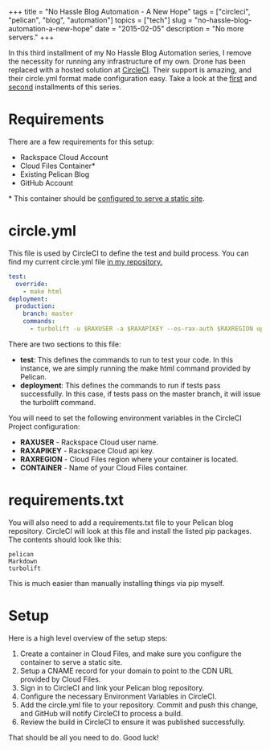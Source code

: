 +++
title = "No Hassle Blog Automation - A New Hope"
tags = ["circleci", "pelican", "blog", "automation"]
topics = ["tech"]
slug = "no-hassle-blog-automation-a-new-hope"
date = "2015-02-05"
description = "No more servers."
+++

In this third installment of my No Hassle Blog Automation series, I remove the necessity for running any infrastructure of my own. Drone has been replaced with a hosted solution at [CircleCI](https://circleci.com/). Their support is amazing, and their circle.yml format made configuration easy. Take a look at the [first](|filename|/articles/no_hassle_blog_automation.markdown) and [second](|filename|/articles/no_hassle_blog_automation_redux.markdown) installments of this series.

# Requirements

There are a few requirements for this setup:

* Rackspace Cloud Account
* Cloud Files Container\*
* Existing Pelican Blog
* GitHub Account

\* This container should be [configured to serve a static site](http://www.rackspace.com/blog/point-and-click-your-way-to-a-cloud-files-static-website-with-the-control-panel/).

# circle.yml

This file is used by CircleCI to define the test and build process. You can find my current circle.yml file [in my repository.](https://github.com/Linuturk/www.onitato.com/blob/master/circle.yml)

```yaml
test:
  override:
    - make html
deployment:
  production:
    branch: master
    commands:
      - turbolift -u $RAXUSER -a $RAXAPIKEY --os-rax-auth $RAXREGION upload -s $HOME/$CIRCLE_PROJECT_REPONAME/output -c $CONTAINER
```

There are two sections to this file:

* **test**: This defines the commands to run to test your code. In this instance, we are simply running the make html command provided by Pelican.
* **deployment**: This defines the commands to run if tests pass successfully. In this case, if tests pass on the master branch, it will issue the turbolift command.

You will need to set the following environment variables in the CircleCI Project configuration:

* **RAXUSER** - Rackspace Cloud user name.
* **RAXAPIKEY** - Rackspace Cloud api key.
* **RAXREGION** - Cloud Files region where your container is located.
* **CONTAINER** - Name of your Cloud Files container.

# requirements.txt

You will also need to add a requirements.txt file to your Pelican blog repository. CircleCI will look at this file and install the listed pip packages. The contents should look like this:

```text
pelican
Markdown
turbolift
```

This is much easier than manually installing things via pip myself.

# Setup

Here is a high level overview of the setup steps:

1. Create a container in Cloud Files, and make sure you configure the container to serve a static site.
1. Setup a CNAME record for your domain to point to the CDN URL provided by Cloud Files.
1. Sign in to CircleCI and link your Pelican blog repository.
1. Configure the necessary Environment Variables in CircleCI.
1. Add the circle.yml file to your repository. Commit and push this change, and GitHub will notify CircleCI to process a build.
1. Review the build in CircleCI to ensure it was published successfully.

That should be all you need to do. Good luck!

